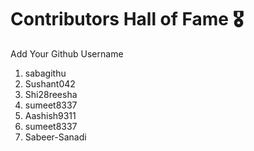 # Contributors Hall of Fame 🎖
Add Your Github Username

1. sabagithu
2. Sushant042
3. Shi28reesha
4. sumeet8337
5. Aashish9311
6. sumeet8337
7. Sabeer-Sanadi








